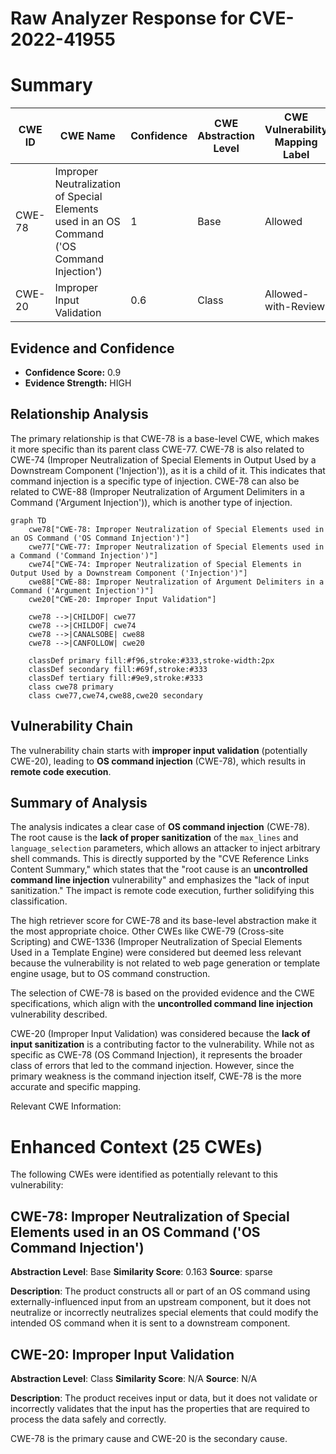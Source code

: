 # Raw Analyzer Response for CVE-2022-41955

# Summary
| CWE ID | CWE Name | Confidence | CWE Abstraction Level | CWE Vulnerability Mapping Label | CWE-Vulnerability Mapping Notes |
|---|---|---|---|---|---|
| CWE-78 | Improper Neutralization of Special Elements used in an OS Command ('OS Command Injection') | 1 | Base | Allowed | Primary CWE |
| CWE-20 | Improper Input Validation | 0.6 | Class | Allowed-with-Review | Secondary CWE Candidate |

## Evidence and Confidence

*   **Confidence Score:** 0.9
*   **Evidence Strength:** HIGH

## Relationship Analysis
The primary relationship is that CWE-78 is a base-level CWE, which makes it more specific than its parent class CWE-77.
CWE-78 is also related to CWE-74 (Improper Neutralization of Special Elements in Output Used by a Downstream Component ('Injection')), as it is a child of it. This indicates that command injection is a specific type of injection.
CWE-78 can also be related to CWE-88 (Improper Neutralization of Argument Delimiters in a Command ('Argument Injection')), which is another type of injection.

```mermaid
graph TD
    cwe78["CWE-78: Improper Neutralization of Special Elements used in an OS Command ('OS Command Injection')"]
    cwe77["CWE-77: Improper Neutralization of Special Elements used in a Command ('Command Injection')"]
    cwe74["CWE-74: Improper Neutralization of Special Elements in Output Used by a Downstream Component ('Injection')"]
    cwe88["CWE-88: Improper Neutralization of Argument Delimiters in a Command ('Argument Injection')"]
    cwe20["CWE-20: Improper Input Validation"]

    cwe78 -->|CHILDOF| cwe77
    cwe78 -->|CHILDOF| cwe74
    cwe78 -->|CANALSOBE| cwe88
    cwe78 -->|CANFOLLOW| cwe20
    
    classDef primary fill:#f96,stroke:#333,stroke-width:2px
    classDef secondary fill:#69f,stroke:#333
    classDef tertiary fill:#9e9,stroke:#333
    class cwe78 primary
    class cwe77,cwe74,cwe88,cwe20 secondary
```

## Vulnerability Chain
The vulnerability chain starts with **improper input validation** (potentially CWE-20), leading to **OS command injection** (CWE-78), which results in **remote code execution**.

## Summary of Analysis
The analysis indicates a clear case of **OS command injection** (CWE-78). The root cause is the **lack of proper sanitization** of the `max_lines` and `language_selection` parameters, which allows an attacker to inject arbitrary shell commands. This is directly supported by the "CVE Reference Links Content Summary," which states that the "root cause is an **uncontrolled command line injection** vulnerability" and emphasizes the "lack of input sanitization." The impact is remote code execution, further solidifying this classification.

The high retriever score for CWE-78 and its base-level abstraction make it the most appropriate choice. Other CWEs like CWE-79 (Cross-site Scripting) and CWE-1336 (Improper Neutralization of Special Elements Used in a Template Engine) were considered but deemed less relevant because the vulnerability is not related to web page generation or template engine usage, but to OS command construction.

The selection of CWE-78 is based on the provided evidence and the CWE specifications, which align with the **uncontrolled command line injection** vulnerability described.

CWE-20 (Improper Input Validation) was considered because the **lack of input sanitization** is a contributing factor to the vulnerability. While not as specific as CWE-78 (OS Command Injection), it represents the broader class of errors that led to the command injection. However, since the primary weakness is the command injection itself, CWE-78 is the more accurate and specific mapping.

Relevant CWE Information:
# Enhanced Context (25 CWEs)
The following CWEs were identified as potentially relevant to this vulnerability:

## CWE-78: Improper Neutralization of Special Elements used in an OS Command ('OS Command Injection')
**Abstraction Level**: Base
**Similarity Score**: 0.163
**Source**: sparse

**Description**:
The product constructs all or part of an OS command using externally-influenced input from an upstream component, but it does not neutralize or incorrectly neutralizes special elements that could modify the intended OS command when it is sent to a downstream component.

## CWE-20: Improper Input Validation
**Abstraction Level**: Class
**Similarity Score**: N/A
**Source**: N/A

**Description**:
The product receives input or data, but it does not validate or incorrectly validates that the input has the properties that are required to process the data safely and correctly.

CWE-78 is the primary cause and CWE-20 is the secondary cause.